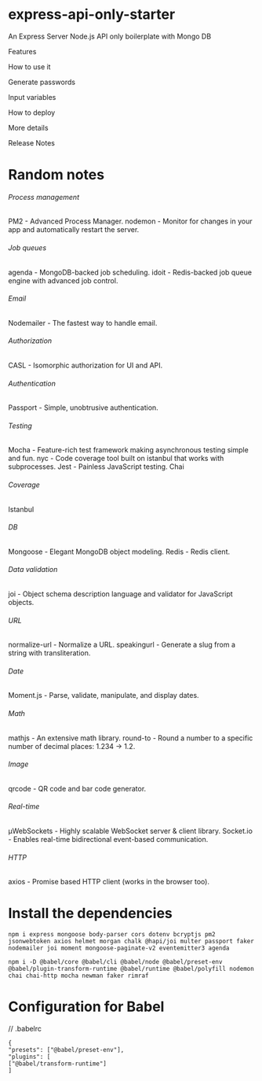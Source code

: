 # express-api-only-starter

An Express Server Node.js API only boilerplate with Mongo DB

Features

How to use it

Generate passwords

Input variables

How to deploy

More details

Release Notes

# Random notes

###### Process management

PM2 - Advanced Process Manager.
nodemon - Monitor for changes in your app and automatically restart the server.

###### Job queues

agenda - MongoDB-backed job scheduling.
idoit - Redis-backed job queue engine with advanced job control.

###### Email

Nodemailer - The fastest way to handle email.

###### Authorization

CASL - Isomorphic authorization for UI and API.

###### Authentication

Passport - Simple, unobtrusive authentication.

###### Testing

Mocha - Feature-rich test framework making asynchronous testing simple and fun.
nyc - Code coverage tool built on istanbul that works with subprocesses.
Jest - Painless JavaScript testing.
Chai

###### Coverage

Istanbul

###### DB

Mongoose - Elegant MongoDB object modeling.
Redis - Redis client.

###### Data validation

joi - Object schema description language and validator for JavaScript objects.

###### URL

normalize-url - Normalize a URL.
speakingurl - Generate a slug from a string with transliteration.

###### Date

Moment.js - Parse, validate, manipulate, and display dates.

###### Math

mathjs - An extensive math library.
round-to - Round a number to a specific number of decimal places: 1.234 → 1.2.

###### Image

qrcode - QR code and bar code generator.

###### Real-time

µWebSockets - Highly scalable WebSocket server & client library.
Socket.io - Enables real-time bidirectional event-based communication.

###### HTTP

axios - Promise based HTTP client (works in the browser too).

# Install the dependencies

```
npm i express mongoose body-parser cors dotenv bcryptjs pm2 jsonwebtoken axios helmet morgan chalk @hapi/joi multer passport faker nodemailer joi moment mongoose-paginate-v2 eventemitter3 agenda
```

```
npm i -D @babel/core @babel/cli @babel/node @babel/preset-env @babel/plugin-transform-runtime @babel/runtime @babel/polyfill nodemon chai chai-http mocha newman faker rimraf
```

# Configuration for Babel

// .babelrc

```
{
"presets": ["@babel/preset-env"],
"plugins": [
["@babel/transform-runtime"]
]
```
